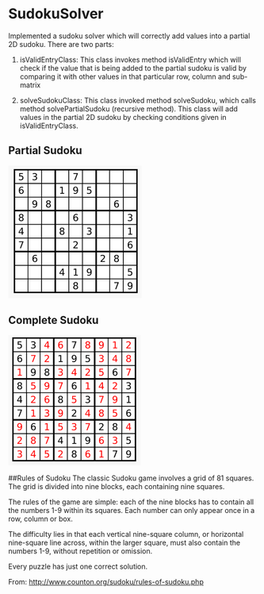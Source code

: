 # SudokuSolver
Implemented a sudoku solver which will correctly add values into a partial 2D sudoku. There are two parts:

1. isValidEntryClass: This class invokes method isValidEntry which will check if the value that is being added
   to the partial sudoku is valid by comparing it with other values in that particular row, column and sub-matrix
   
2. solveSudokuClass: This class invoked method solveSudoku, which calls method solvePartialSudoku (recursive method).
   This class will add values in the partial 2D sudoku by checking conditions given in isValidEntryClass. 

## Partial Sudoku
![Partial Sudoku](https://github.com/ravichaganti5593/SudokuSolver/blob/master/IncompleteSudoku.png?raw=true "Optional Title")

## Complete Sudoku
![Complete Sudoku](https://github.com/ravichaganti5593/SudokuSolver/blob/master/CompleteSudoku.png?raw=true "Optional Title")

##Rules of Sudoku
The classic Sudoku game involves a grid of 81 squares. The grid is divided into nine blocks, each containing nine squares.

The rules of the game are simple: each of the nine blocks has to contain all the numbers 1-9 within its squares. Each number can only appear once in a row, column or box.

The difficulty lies in that each vertical nine-square column, or horizontal nine-square line across, within the larger square, must also contain the numbers 1-9, without repetition or omission.

Every puzzle has just one correct solution.

From: http://www.counton.org/sudoku/rules-of-sudoku.php


